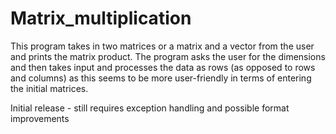 # Matrix_multiplication

This program takes in two matrices or a matrix and a vector from the user and prints the matrix product.  The program asks the user for the dimensions and then takes input and processes the data as rows (as opposed to rows and columns) as this seems to be more user-friendly in terms of entering the initial matrices.

Initial release - still requires exception handling and possible format improvements
